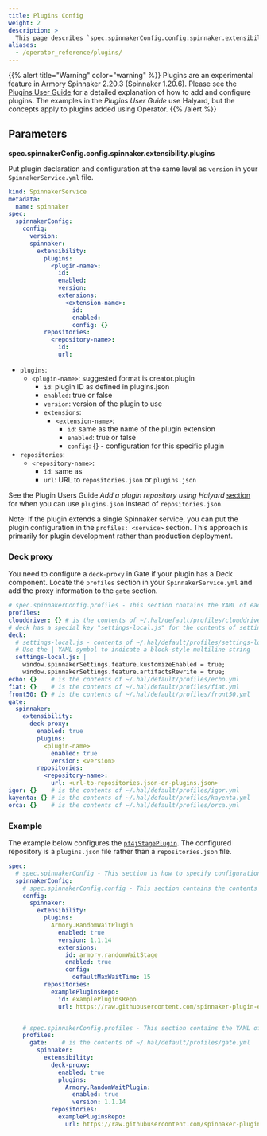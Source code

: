 ```yaml
---
title: Plugins Config
weight: 2
description: >
  This page describes `spec.spinnakerConfig.config.spinnaker.extensibility.plugins`.
aliases:
  - /operator_reference/plugins/
---
```


{{% alert title="Warning" color="warning" %}}
Plugins are an experimental feature in Armory Spinnaker 2.20.3 (Spinnaker 1.20.6). Please see the [Plugins User Guide](https://spinnaker.io/guides/user/plugins) for a detailed explanation of how to add and configure plugins. The examples in the _Plugins User Guide_ use Halyard, but the concepts apply to plugins added using Operator.
{{% /alert %}}

## Parameters

**spec.spinnakerConfig.config.spinnaker.extensibility.plugins**

Put plugin declaration and configuration at the same level as `version` in your `SpinnakerService.yml` file.

```yaml
kind: SpinnakerService
metadata:
  name: spinnaker
spec:
  spinnakerConfig:
    config:
      version:
      spinnaker:
        extensibility:
          plugins:
            <plugin-name>:
              id:
              enabled:
              version:
              extensions:
                <extension-name>:
                  id:
                  enabled:
                  config: {}
          repositories:
            <repository-name>:
              id:
              url:
```

- `plugins`:
  - `<plugin-name>`: suggested format is creator.plugin
    - `id`: plugin ID as defined in plugins.json
    - `enabled`: true or false
    - `version`:  version of the plugin to use
    - `extensions`:
      - `<extension-name>`:
        - `id`: same as the name of the plugin extension
        - `enabled`: true or false
        - `config`: {} - configuration for this specific plugin
- `repositories`:
  - `<repository-name>`:
    - `id`: same as <repository-name>
    - `url`: URL to `repositories.json` or `plugins.json`

See the Plugin Users Guide _Add a plugin repository using Halyard_ [section](https://spinnaker.io/guides/user/plugins/#add-a-plugin-repository-using-halyard) for when you can use `plugins.json` instead of `repositories.json`.

Note: If the plugin extends a single Spinnaker service, you can put the plugin configuration in the `profiles: <service>` section. This approach is primarily for plugin development rather than production deployment.

### Deck proxy

You need to configure a `deck-proxy` in Gate if your plugin has a Deck component. Locate the `profiles` section in your `SpinnakerService.yml` and add the proxy information to the `gate` section.

 ```yaml
 # spec.spinnakerConfig.profiles - This section contains the YAML of each service's profile
profiles:
 clouddriver: {} # is the contents of ~/.hal/default/profiles/clouddriver.yml
 # deck has a special key "settings-local.js" for the contents of settings-local.js
 deck:
   # settings-local.js - contents of ~/.hal/default/profiles/settings-local.js
   # Use the | YAML symbol to indicate a block-style multiline string
   settings-local.js: |
     window.spinnakerSettings.feature.kustomizeEnabled = true;
     window.spinnakerSettings.feature.artifactsRewrite = true;
 echo: {}    # is the contents of ~/.hal/default/profiles/echo.yml
 fiat: {}    # is the contents of ~/.hal/default/profiles/fiat.yml
 front50: {} # is the contents of ~/.hal/default/profiles/front50.yml
 gate:
   spinnaker:
     extensibility:
       deck-proxy:
         enabled: true
         plugins:
           <plugin-name>
             enabled: true
             version: <version>
         repositories:
           <repository-name>:
             url: <url-to-repositories.json-or-plugins.json>
 igor: {}    # is the contents of ~/.hal/default/profiles/igor.yml
 kayenta: {} # is the contents of ~/.hal/default/profiles/kayenta.yml
 orca: {}    # is the contents of ~/.hal/default/profiles/orca.yml
```

### Example

The example below configures the [`pf4jStagePlugin`](https://github.com/spinnaker-plugin-examples/pf4jStagePlugin). The configured repository is a `plugins.json` file rather than a `repositories.json` file.

```yaml
spec:
  # spec.spinnakerConfig - This section is how to specify configuration spinnaker
  spinnakerConfig:
    # spec.spinnakerConfig.config - This section contains the contents of a deployment found in a halconfig .deploymentConfigurations[0]
    config:
      spinnaker:
        extensibility:
          plugins:
            Armory.RandomWaitPlugin
              enabled: true
              version: 1.1.14
              extensions:
                id: armory.randomWaitStage
                enabled: true
                config:
                  defaultMaxWaitTime: 15
          repositories:
            examplePluginsRepo:
              id: examplePluginsRepo
              url: https://raw.githubusercontent.com/spinnaker-plugin-examples/examplePluginRepository/master/plugins.json


    # spec.spinnakerConfig.profiles - This section contains the YAML of each service's profile
    profiles:
      gate:    # is the contents of ~/.hal/default/profiles/gate.yml
        spinnaker:
          extensibility:
            deck-proxy:
              enabled: true
              plugins:
                Armory.RandomWaitPlugin:
                  enabled: true
                  version: 1.1.14
            repositories:
              examplePluginsRepo:
                url: https://raw.githubusercontent.com/spinnaker-plugin-examples/examplePluginRepository/master/plugins.json
```

